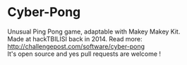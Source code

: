 # Cyber-Pong
Unusual Ping Pong game, adaptable with Makey Makey Kit. <br>
Made at hackTBILISI back in 2014. Read more: http://challengepost.com/software/cyber-pong <br>
It's open source and yes pull requests are welcome ! 
